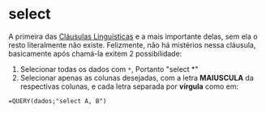 # select

A primeira das [Cláusulas Linguísticas](https://developers.google.com/chart/interactive/docs/querylanguage?sjid=1226402367079700006-SA&hl=pt-br#language-clauses) e a mais importante delas, sem ela o resto literalmente não existe. Felizmente, não há mistérios nessa cláusula, basicamente após chamá-la exitem 2 possibilidade:

1.  Selecionar todas os dados com `*`, Portanto "select \*"
2.  Selecionar apenas as colunas desejadas, com a letra **MAIUSCULA** da respectivas colunas, e cada letra separada por **vírgula** como em:

```
=QUERY(dados;"select A, B")
```
